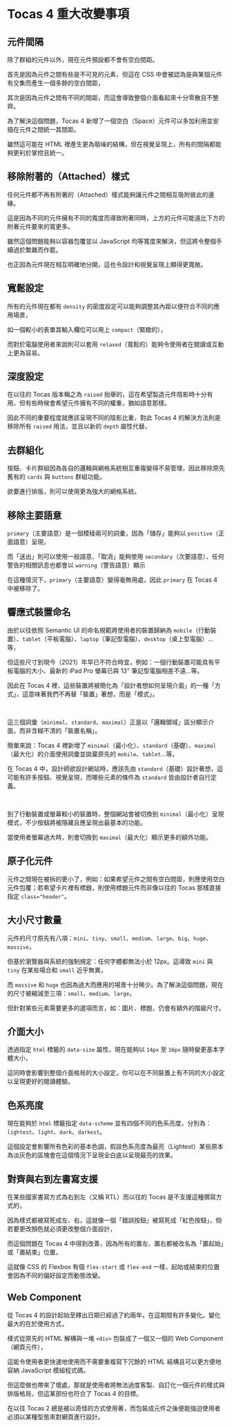 # Tocas 4 重大改變事項

## 元件間隔

除了群組的元件以外，現在元件預設都不會有空白間距。

首先是因為元件之間有些是不可見的元素，但這在 CSS 中會被認為是與某個元件有交集而產生一個多餘的空白間距，

其次是因為元件之間有不同的間距，而這會導致整個介面看起來十分零散且不整齊。

為了解決這個問題，Tocas 4 新增了一個空白（Space）元件可以多加利用並安插在元件之間統一其間距。

雖然這可能在 HTML 裡產生更為聒噪的結構，但在視覺呈現上，所有的間隔都能夠更利於掌控且統一。

## 移除附著的（Attached）樣式

任何元件都不再有附著的（Attached）樣式能夠讓元件之間相互吸附彼此的邊緣。

這是因為不同的元件擁有不同的寬度而導致附著同時，上方的元件可能遠比下方的附著元件要來的寬更多。

雖然這個問題能夠以容器包覆並以 JavaScript 均等寬度來解決，但這將令整個手續過於繁雜而作罷。

也正因為元件現在相互明確地分開，這也令設計和視覺呈現上顯得更寬敞。

## 寬鬆設定

所有的元件現在都有 `density` 的密度設定可以能夠調整其內距以便符合不同的應用場景，

如一個較小的表單其輸入欄位可以用上 `compact`（緊緻的），

而對於電腦使用者來說則可以套用 `relaxed`（寬鬆的）能夠令使用者在閱讀或互動上更為容易。

## 深度設定

在以往的 Tocas 版本稱之為 `raised` 抬舉的，這在希望製造元件陰影時十分有用，但有些時候會希望元件擁有不同的權重，猶如語意那樣。

因此不同的重要程度就應該呈現不同的陰影比重，對此 Tocas 4 的解決方法則是移除所有 `raised` 用法，並且以新的 `depth` 屬性代替。

## 去群組化

按鈕、卡片群組因為各自的邏輯與網格系統相互重複變得不易管理，因此移除原先舊有的 `cards` 與 `buttons` 群組功能。

欲要進行排版，則可以使用更為強大的網格系統。

## 移除主要語意

`primary`（主要語意）是一個模稜兩可的詞彙，因為「儲存」能夠以 `positive`（正面語意）呈現，

而「送出」則可以使用一般語意、「取消」能夠使用 `secondary`（次要語意）、任何警告的相關訊息也都會以 `warning`（警告語意）顯示

在這種情況下，`primary`（主要語意）變得毫無用處，因此 `primary` 在 Tocas 4 中被移除了。

## 響應式裝置命名

由於以往依照 Semantic UI 的命名規範將使用者的裝置歸納為 `mobile`（行動裝置）、`tablet`（平板電腦）、`laptop`（筆記型電腦）、`desktop`（桌上型電腦）…等，

但這些尺寸到現今（2021）年早已不符合時宜，例如：一個行動裝置可能具有平板電腦的大小、最新的 iPad Pro 螢幕已與 13" 筆記型電腦相差不遠…等。

因此在 Tocas 4 裡，這些裝置將被簡化為「設計者想如何呈現介面」的一種「方式」，這意味著我們不再替「裝置」著想，而是「模式」。

&nbsp;

這三個詞彙（`minimal`、`standard`、`maximal`）正是以「邏輯領域」區分顯示介面，而非含糊不清的「裝置名稱」。

簡單來說：Tocas 4 裡新增了 `minimal`（最小化）、`standard`（基礎）、`maximal`（最大化）的介面使用詞彙並拋棄原先的 `mobile`、`tablet`…等。

在 Tocas 4 中，設計師欲設計網站時，應該先由 `standard`（基礎）設計著想，這可能有許多按鈕、視覺呈現，而哪些元素的條件為 `standard` 皆由設計者自行定義。

&nbsp;

到了行動裝置或螢幕較小的裝置時，整個網站會被切換到 `minimal`（最小化）呈現模式，不少按鈕將被隱藏且應呈現出最基本的功能。

當使用者螢幕過大時，則會切換到 `maximal`（最大化）顯示更多的額外功能。

## 原子化元件

元件之間現在被拆的更小了，例如：如果希望元件之間有空白間距，則應使用空白元件包覆；若希望卡片裡有標題，則使用標題元件而非像以往的 Tocas 那樣直接指定 `class="header"`。

## 大小尺寸數量

元件的尺寸原先有八項：`mini`、`tiny`、`small`、`medium`、`large`、`big`、`huge`、`massive`，

但基於瀏覽器與系統的強制規定：任何字體都無法小於 12px。這導致 `mini` 與 `tiny` 在某些場合和 `small` 近乎無異，

而 `massive` 和 `huge` 也因為過大而應用的場景十分稀少。為了解決這個問題，現在的尺寸被縮減至三項：`small`、`medium`、`large`，

但針對某些元素需要更多的選項而言，如：圖片、標題，仍會有額外的階級尺寸。

## 介面大小

透過指定 `html` 標籤的 `data-size` 屬性，現在能夠以 `14px` 至 `16px` 隨時變更基本字體大小，

這同時會影響到整個介面格局的大小設定，你可以在不同裝置上有不同的大小設定以呈現更好的閱讀體驗。

## 色系亮度

現在能夠於 `html` 標籤指定 `data-scheme` 並有四個不同的色系亮度，分別為：`lightest`、`light`、`dark`、`darkest`。

這個設定會影響所有色彩的基本色調，假設色系亮度為最亮（Lightest）某些原本為淡灰色的區塊會在這個情況下呈現全白底以呈現最亮的效果。

## 對齊與右到左書寫支援

在某些國家書寫方式為右到左（又稱 RTL）而以往的 Tocas 是不支援這種撰寫方式的，

因為樣式都被寫死成左、右，這就像一個「錯誤按鈕」被寫死成「紅色按鈕」，倘若要更改顏色就必須更改整個介面設計，

而這個問題在 Tocas 4 中得到改善，因為所有的置左、置右都被改名為「置起始」或「置結束」位置，

這就像 CSS 的 Flexbox 有個 `flex-start` 或 `flex-end` 一樣，起始或結束的位置會因為不同的偏好設定而動態改變。

## Web Component

從 Tocas 4 的設計起始至釋出日期已經過了約兩年，在這期間有許多變化。變化最大的在於使用方式，

樣式從原先的 HTML 解構與一堆 `<div>` 包裝成了一個又一個的 Web Component（網頁元件），

這能令使用者更快速地使用而不需要重複寫下冗餘的 HTML 結構且可以更方便地容納 JavaScript 模組程式碼。

但這麼做也帶來了壞處，那就是使用者將無法過度客製、自訂化一個元件的樣式與排版格局，但這某部份也符合了 Tocas 4 的目標。

在以往 Tocas 2 總是被以奇怪的方式使用著，而包裝成元件之後便能強迫使用者必須以某種型態來對網頁進行設計。

